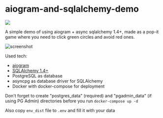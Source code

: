 # aiogram-and-sqlalchemy-demo
<a href="https://hub.docker.com/r/groosha/aiogram-and-sqlalchemy-demo"><img src="https://img.shields.io/badge/Docker%20Hub-aiogram--and--sqlalchemy--demo-blue"></a>   

A simple demo of using aiogram + async sqlalchemy 1.4+, made as a pop-it game where you need to click 
green circles and avoid red ones.

![screenshot](images/screenshot.png)

Used tech:
* [aiogram](https://github.com/aiogram/aiogram)
* [SQLAlchemy 1.4+](https://www.sqlalchemy.org/)
* PostgreSQL as database
* asyncpg as database driver for SQLAlchemy
* Docker with docker-compose for deployment

Don't forget to create "postgres_data" (required) and "pgadmin_data" (if using PG Admin) directories 
before you run `docker-compose up -d`

Also copy `env_dist` file to `.env` and fill it with your data
